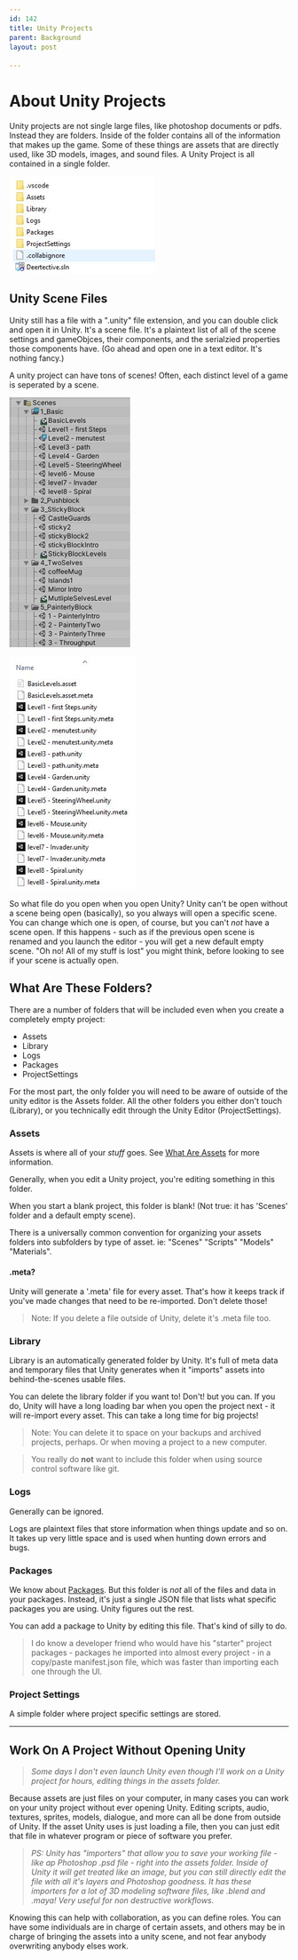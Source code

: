 ```yaml
---
id: 142
title: Unity Projects
parent: Background
layout: post

---
```


# About Unity Projects
Unity projects are not single large files, like photoshop documents or pdfs. Instead they are folders. Inside of the folder contains all of the information that makes up the game. Some of these things are assets that are directly used, like 3D models, images, and sound files. A Unity Project is all contained in a single folder. 

![Screenshot of windows folder showing a Unity project.](images/projectFolder.JPG)

## Unity Scene Files

Unity still has a file with a ".unity" file extension, and you can double click and open it in Unity. It's a scene file. It's a plaintext list of all of the scene settings and gameObjces, their components, and the serialzied properties those components have. (Go ahead and open one in a text editor. It's nothing fancy.)

A unity project can have tons of scenes! Often, each distinct level of a game is seperated by a scene.

![Project window showing a project with a large number of scenes](images/numberOfScenes.JPG)

![The same as above, but in windows explorer](images/numberOfScenes2.JPG)

So what file do you open when you open Unity? Unity can't be open without a scene being open (basically), so you always will open a specific scene. You can change which one is open, of course, but you can't *not* have a scene open. If this happens - such as if the previous open scene is renamed and you launch the editor - you will get a new default empty scene. "Oh no! All of my stuff is lost" you might think, before looking to see if your scene is actually open. 

## What Are These Folders?
There are a number of folders that will be included even when you create a completely empty project:

- Assets
- Library
- Logs
- Packages
- ProjectSettings

For the most part, the only folder you will need to be aware of outside of the unity editor is the Assets folder. All the other folders you either don't touch (Library), or you technically edit through the Unity Editor (ProjectSettings).

### Assets
Assets is where all of your *stuff* goes. See [What Are Assets](../fundamentals/what-are-assets.md) for more information. 

Generally, when you edit a Unity project, you're editing something in this folder.

When you start a blank project, this folder is blank! (Not true: it has 'Scenes' folder and a default empty scene). 

There is a universally common convention for organizing your assets folders into subfolders by type of asset. ie: "Scenes" "Scripts" "Models" "Materials".

#### .meta?
Unity will generate a '.meta' file for every asset. That's how it keeps track if you've made changes that need to be re-imported. Don't delete those!

> Note: If you delete a file outside of Unity, delete it's .meta file too.

### Library
Library is an automatically generated folder by Unity. It's full of meta data and temporary files that Unity generates when it "imports" assets into behind-the-scenes usable files. 

You can delete the library folder if you want to! Don't! but you can. If you do, Unity will have a long loading bar when you open the project next - it will re-import every asset. This can take a long time for big projects!

> Note: You can delete it to space on your backups and archived projects, perhaps. Or when moving a project to a new computer.

> You really do **not** want to include this folder when using source control software like git.

### Logs

Generally can be ignored.

Logs are plaintext files that store information when things update and so on. It takes up very little space and is used when hunting down errors and bugs.

### Packages
We know about [Packages](packages.md). But this folder is *not* all of the files and data in your packages. Instead, it's just a single JSON file that lists what specific packages you are using. Unity figures out the rest.

You can add a package to Unity by editing this file. That's kind of silly to do.

> I do know a developer friend who would have his "starter" project packages - packages he imported into almost every project - in a copy/paste manifest.json file, which was faster than importing each one through the UI.

### Project Settings
A simple folder where project specific settings are stored.

---

## Work On A Project Without Opening Unity

> *Some days I don't even launch Unity even though I'll work on a Unity project for hours, editing things in the assets folder.*

Because assets are just files on your computer, in many cases you can work on your unity project without ever opening Unity. Editing scripts, audio, textures, sprites, models, dialogue, and more can all be done from outside of Unity. If the asset Unity uses is just loading a file, then you can just edit that file in whatever program or piece of software you prefer.

> *PS: Unity has "importers" that allow you to save your working file - like ap Photoshop .psd file - right into the assets folder. Inside of Unity it will get treated like an image, but you can still directly edit the file with all it's layers and Photoshop goodness. It has these importers for a lot of 3D modeling software files, like .blend and .maya! Very useful for non destructive workflows.*
 
Knowing this can help with collaboration, as you can define roles. You can have some individuals are in charge of certain assets, and others may be in charge of bringing the assets into a unity scene, and not fear anybody overwriting anybody elses work.
